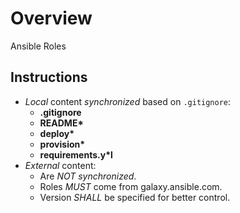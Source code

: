 # Overview
Ansible Roles

## Instructions
- *Local* content _synchronized_ based on `.gitignore`:
  - **.gitignore**
  - **README\***
  - **deploy\***
  - **provision\***
  - **requirements.y\*l**
- *External* content:
  - Are *NOT* _synchronized_.
  - Roles *MUST* come from galaxy.ansible.com.
  - Version *SHALL* be specified for better control.